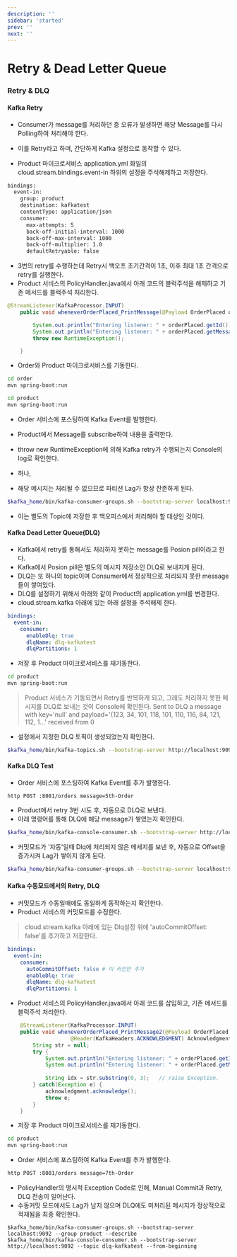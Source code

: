 ```yaml
---
description: ''
sidebar: 'started'
prev: ''
next: ''
---
```


# Retry & Dead Letter Queue

### Retry & DLQ 

#### Kafka Retry 

- Consumer가 message를 처리하던 중 오류가 발생하면 해당 Message를 다시 Polling하여 처리해야 한다. 
- 이를 Retry라고 하며, 간단하게 Kafka 설정으로 동작할 수 있다. 

- Product 마이크로서비스 application.yml 화일의 cloud.stream.bindings.event-in 하위의 설정을 주석해제하고 저장한다.
```sh
bindings:
  event-in:
    group: product
    destination: kafkatest
    contentType: application/json
    consumer:
      max-attempts: 5 
      back-off-initial-interval: 1000
      back-off-max-interval: 1000
      back-off-multiplier: 1.0
      defaultRetryable: false  
```

- 3번의 retry를 수행하는데 Retry시 백오프 초기간격이 1초, 이후 최대 1초 간격으로 retry를 실행한다. 
- Product 서비스의 PolicyHandler.java에서 아래 코드의 블럭주석을 해제하고 기존 메서드를 블럭주석 처리한다. 

```java
@StreamListener(KafkaProcessor.INPUT)
    public void wheneverOrderPlaced_PrintMessage(@Payload OrderPlaced orderPlaced) {

        System.out.println("Entering listener: " + orderPlaced.getId());
        System.out.println("Entering listener: " + orderPlaced.getMessage());
        throw new RuntimeException();

    }
```

- Order와 Product 마이크로서비스를 기동한다.
```bash
cd order
mvn spring-boot:run
```
```bash
cd product
mvn spring-boot:run
```

- Order 서비스에 포스팅하여 Kafka Event를 발행한다.

- Product에서 Message를 subscribe하여 내용을 출력한다. 
- throw new RuntimeException에 의해 Kafka retry가 수행되는지 Console의 log로 확인한다.

- 허나, 
- 해당 메시지는 처리될 수 없으므로 파티션 Lag가 항상 잔존하게 된다.
```sh
$kafka_home/bin/kafka-consumer-groups.sh --bootstrap-server localhost:9092 --group product --describe
```
- 이는 별도의 Topic에 저장한 후 백오피스에서 처리해야 할 대상인 것이다. 

#### Kafka Dead Letter Queue(DLQ)

- Kafka에서 retry를 통해서도 처리하지 못하는 message를 Posion pill이라고 한다.
- Kafka에서 Posion pill은 별도의 메시지 저장소인 DLQ로 보내지게 된다. 
- DLQ는 또 하나의 topic이며 Consumer에서 정상적으로 처리되지 못한 message들이 쌓여있다. 
- DLQ를 설정하기 위해서 아래와 같이 Product의 application.yml를 변경한다. 
- cloud.stream.kafka 아래에 있는 아래 설정을 주석해제 한다. 
```yaml
bindings:
  event-in:
    consumer:
      enableDlq: true
      dlqName: dlq-kafkatest
      dlqPartitions: 1
```

- 저장 후 Product 마이크로서비스를 재기동한다.
```bash
cd product
mvn spring-boot:run
```

> Product 서비스가 기동되면서 Retry를 반복하게 되고, 그래도 처리하지 못한 메시지를 DLQ로 보내는 것이 Console에 확인된다.
> Sent to DLQ  a message with key='null' and payload='{123, 34, 101, 118, 101, 110, 116, 84, 121, 112, 1...' received from 0

- 설정에서 지정한 DLQ 토픽이 생성되었는지 확인한다.
```sh
$kafka_home/bin/kafka-topics.sh --bootstrap-server http://localhost:9092  --list
```

#### Kafka DLQ Test

- Order 서비스에 포스팅하여 Kafka Event를 추가 발행한다.
```
http POST :8081/orders message=5th-Order
```
- Product에서 retry 3번 시도 후, 자동으로 DLQ로 보낸다. 
- 아래 명령어를 통해 DLQ에 해당 message가 쌓였는지 확인한다. 
```sh
$kafka_home/bin/kafka-console-consumer.sh --bootstrap-server http://localhost:9092 --topic dlq-kafkatest --from-beginning
```
- 커밋모드가 '자동'일때 Dlq에 처리되지 않은 메세지를 보낸 후, 자동으로 Offset을 증가시켜 Lag가 쌓이지 않게 된다.
```sh
$kafka_home/bin/kafka-consumer-groups.sh --bootstrap-server localhost:9092 --group product --describe
```

#### Kafka 수동모드에서의 Retry, DLQ 
- 커밋모드가 수동일때에도 동일하게 동작하는지 확인한다.
- Product 서비스의 커밋모드를 수정한다. 
> cloud.stream.kafka 아래에 있는 Dlq설정 위에 'autoCommitOffset: false'를 추가하고 저장한다. 
```yaml
bindings:
  event-in:
    consumer:
      autoCommitOffset: false # 이 라인만 추가
      enableDlq: true
      dlqName: dlq-kafkatest
      dlqPartitions: 1
```

- Product 서비스의 PolicyHandler.java에서 아래 코드를 삽입하고, 기존 메서드를 블럭주석 처리한다. 
```java
    @StreamListener(KafkaProcessor.INPUT)
    public void wheneverOrderPlaced_PrintMessage2(@Payload OrderPlaced orderPlaced, 
                    @Header(KafkaHeaders.ACKNOWLEDGMENT) Acknowledgment acknowledgment) {
        String str = null;
        try {
            System.out.println("Entering listener: " + orderPlaced.getId());
            System.out.println("Entering listener: " + orderPlaced.getMessage());
            
            String idx = str.substring(0, 3);   // raise Exception.
        } catch(Exception e) {
            acknowledgment.acknowledge();
            throw e;
        }
    }
```    

- 저장 후 Product 마이크로서비스를 재기동한다.
```bash
cd product
mvn spring-boot:run
```

- Order 서비스에 포스팅하여 Kafka Event를 추가 발행한다.
```sh
http POST :8081/orders message=7th-Order
```

- PolicyHandler의 명시적 Exception Code로 인해, Manual Commit과 Retry, DLQ 전송이 일어난다.
- 수동커밋 모드에서도  Lag가 남지 않으며 DLQ에도 미처리된 메시지가 정상적으로 적재됨을 최종 확인한다.


```
$kafka_home/bin/kafka-consumer-groups.sh --bootstrap-server localhost:9092 --group product --describe
$kafka_home/bin/kafka-console-consumer.sh --bootstrap-server http://localhost:9092 --topic dlq-kafkatest --from-beginning

```
